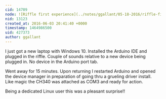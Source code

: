 ```yaml
---
cid: 14709
node: ![Riffle first experience](../notes/ggallant/05-18-2016/riffle-first-experience)
nid: 13123
created_at: 2016-06-03 20:41:40 +0000
timestamp: 1464986500
uid: 427373
author: ggallant
---
```


I just got a new laptop with Windows 10. Installed the Arduino IDE and plugged in the riffle. Couple of sounds relative to a new device being plugged in. No device in the Arduino port tab.

Went away for 15 minutes. Upon returning I restarted Arduino and opened the device manager in preparation of going thru a grueling driver install. Like magic the CH340 was attached as COM3 and ready for action.

Being a dedicated Linux user this was a pleasant surprise!!